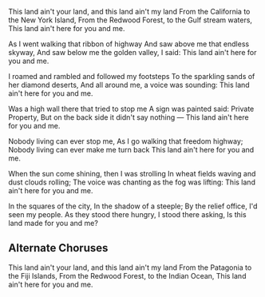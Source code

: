 
This land ain't your land, and this land ain't my land
From the California to the New York Island,
From the Redwood Forest, to the Gulf stream waters,
This land ain't here for you and me.

As I went walking that ribbon of highway
And saw above me that endless skyway,
And saw below me the golden valley, I said:
This land ain't here for you and me.

I roamed and rambled and followed my footsteps
To the sparkling sands of her diamond deserts,
And all around me, a voice was sounding:
This land ain't here for you and me.

Was a high wall there that tried to stop me
A sign was painted said: Private Property,
But on the back side it didn't say nothing —
This land ain't here for you and me.

Nobody living can ever stop me,
As I go walking that freedom highway;
Nobody living can ever make me turn back
This land ain't here for you and me.

When the sun come shining, then I was strolling
In wheat fields waving and dust clouds rolling;
The voice was chanting as the fog was lifting:
This land ain't here for you and me.

In the squares of the city, In the shadow of a steeple;
By the relief office, I'd seen my people.
As they stood there hungry, I stood there asking,
Is this land made for you and me?

## Alternate Choruses

This land ain't your land, and this land ain't my land
From the Patagonia to the Fiji Islands,
From the Redwood Forest, to the Indian Ocean,
This land ain't here for you and me.
